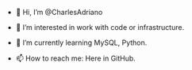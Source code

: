 - 👋 Hi, I’m @CharlesAdriano
- 👀 I’m interested in work with code or infrastructure.
- 🌱 I’m currently learning MySQL, Python.

- 📫 How to reach me: Here in GitHub.

<!---
CharlesAdriano/CharlesAdriano is a ✨ special ✨ repository because its `README.md` (this file) appears on your GitHub profile.
You can click the Preview link to take a look at your changes.
--->
